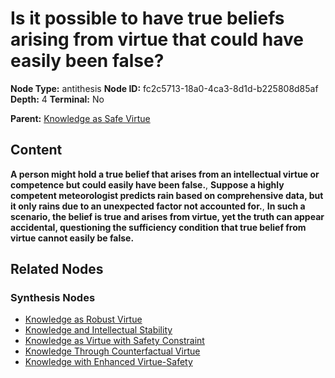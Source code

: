 # Is it possible to have true beliefs arising from virtue that could have easily been false?

**Node Type:** antithesis
**Node ID:** fc2c5713-18a0-4ca3-8d1d-b225808d85af
**Depth:** 4
**Terminal:** No

**Parent:** [Knowledge as Safe Virtue](knowledge-as-safe-virtue-synthesis-d290ebdf-31b0-48ab-a921-58cea69413ba.md)

## Content

**A person might hold a true belief that arises from an intellectual virtue or competence but could easily have been false.**, **Suppose a highly competent meteorologist predicts rain based on comprehensive data, but it only rains due to an unexpected factor not accounted for.**, **In such a scenario, the belief is true and arises from virtue, yet the truth can appear accidental, questioning the sufficiency condition that true belief from virtue cannot easily be false.**

## Related Nodes

### Synthesis Nodes

- [Knowledge as Robust Virtue](knowledge-as-robust-virtue-synthesis-1096a04b-a92f-4b9f-a584-cf527a6ca576.md)
- [Knowledge and Intellectual Stability](knowledge-and-intellectual-stability-synthesis-a93db413-6bc9-4adf-a128-47c8943b5940.md)
- [Knowledge as Virtue with Safety Constraint](knowledge-as-virtue-with-safety-constraint-synthesis-84ce9e16-2756-4d2a-8546-251f6a38a368.md)
- [Knowledge Through Counterfactual Virtue](knowledge-through-counterfactual-virtue-synthesis-3cee42d5-3082-4b0a-8e49-0510214eb72f.md)
- [Knowledge with Enhanced Virtue-Safety](knowledge-with-enhanced-virtue-safety-synthesis-8958ef2f-40be-492f-8887-cf6f71bb9bf9.md)
